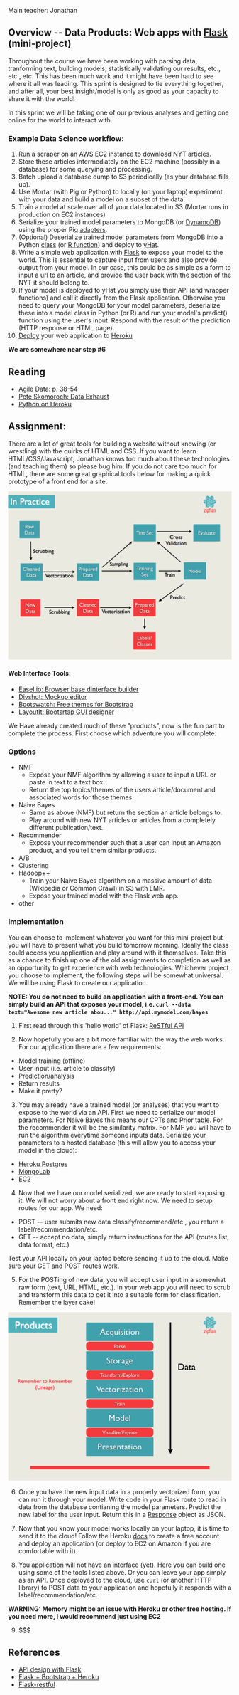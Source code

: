 Main teacher: Jonathan

## Overview -- Data Products: Web apps with [Flask](http://flask.pocoo.org/) (mini-project)

Throughout the course we have been working with parsing data, tranforming text, building models, statistically validating our results, etc., etc., etc.  This has been much work and it might have been hard to see where it all was leading.  This sprint is designed to tie everything together, and after all, your best insight/model is only as good as your capacity to share it with the world!

In this sprint we will be taking one of our previous analyses and getting one online for the world to interact with. 

### Example Data Science workflow:
1. Run a scraper on an AWS EC2 instance to download NYT articles.
2. Store these articles intermediately on the EC2 machine (possibly in a database) for some querying and processing.
3. Batch upload a database dump to S3 periodically (as your database fills up).
4. Use Mortar (with Pig or Python) to locally (on your laptop) experiment with your data and build a model on a subset of the data.
5. Train a model at scale over all of your data located in S3 (Mortar runs in production on EC2 instances)
6. Serialize your trained model parameters to MongoDB (or [DynamoDB](http://aws.amazon.com/dynamodb/)) using the proper Pig [adapters](http://help.mortardata.com/reference/loading_and_storing_data/MongoDB).
7. (Optional) Deserialize trained model parameters from MongoDB into a Python [class](http://blog.yhathq.com/posts/image-classification-in-Python.html) (or [R function](http://blog.yhathq.com/posts/recommender-system-in-r.html)) and deploy to [yHat](http://yhathq.com/docs/quickstarts/py).
8. Write a simple web application with [Flask](http://flask.pocoo.org/) to expose your model to the world. This is essential to capture input from users and also provide output from your model.  In our case, this could be as simple as a form to input a url to an article, and provide the user back with the section of the NYT it should belong to.
9. If your model is deployed to yHat you simply use their API (and wrapper functions) and call it directly from the Flask application. Otherwise you need to query your MongoDB for your model parameters, deserialize these into a model class in Python (or R) and run your model's predict() function using the user's input.  Respond with the result of the prediction (HTTP response or HTML page).
10. [Deploy](http://ryaneshea.com/lightweight-python-apps-with-flask-twitter-bootstrap-and-heroku) your web application to [Heroku](https://devcenter.heroku.com/articles/getting-started-with-python)

__We are somewhere near step #6__

## Reading

* Agile Data: p. 38-54
* [Pete Skomoroch: Data Exhaust](http://www.slideshare.net/pskomoroch/distilling-data-exhaust)
* [Python on Heroku](https://devcenter.heroku.com/articles/getting-started-with-python)

## Assignment: 

There are a lot of great tools for building a website without knowing (or wrestling) with the quirks of HTML and CSS.  If you want to learn HTML/CSS/Javascript, Jonathan knows too much about these technologies (and teaching them) so please bug him.  If you do not care too much for HTML, there are some great graphical tools below for making a quick prototype of a front end for a site.

![asset/img](asset/Schibsted.115.png)

#### Web Interface Tools:

* [Easel.io: Browser base dinterface builder](https://www.easel.io/)
* [Divshot: Mockup editor](http://www.divshot.com/)
* [Bootswatch: Free themes for Bootstrap](http://bootswatch.com/)
* [LayoutIt: Bootsrtap GUI designer](http://www.layoutit.com/)

We Have already created much of these "products", now is the fun part to complete the process. First choose which adventure you will complete: 

### Options

* NMF
	* Expose your NMF algorithm by allowing a user to input a URL or paste in text to a text box.
	* Return the top topics/themes of the users article/document and associated words for those themes.
* Naive Bayes
	* Same as above (NMF) but return the section an article belongs to.
	* Play around with new NYT articles or articles from a completely different publication/text.
* Recommender
	* Expose your recommender such that a user can input an Amazon product, and you tell them similar products.
* A/B
* Clustering
* Hadoop++
	* Train your Naive Bayes algorithm on a massive amount of data (Wikipedia or Common Crawl) in S3 with EMR.
	* Expose your trained model with the Flask web app.
* other

### Implementation

You can choose to implement whatever you want for this mini-project but you will have to present what you build tomorrow morning.  Ideally the class could access you application and play around with it themselves.  Take this as a chance to finish up one of the old assignments to completion as well as an opportunity to get experience with web technologies.  Whichever project you choose to implement, the following steps will be somewhat universal.  We will be using Flask to create our application.

__NOTE: You do not need to build an application with a front-end.  You can simply build an API that exposes your model, i.e. `curl --data text="Awesome new article abou..." http://api.mymodel.com/bayes`__

1. First read through this 'hello world' of Flask: [ReSTful API](http://blog.luisrei.com/articles/flaskrest.html)

2. Now hopefully you are a bit more familiar with the way the web works.  For our application there are a few requirements:

* Model training (offline)
* User input (i.e. article to classify)
* Prediction/analysis
* Return results
* Make it pretty?

3. You may already have a trained model (or analyses) that you want to expose to the world via an API.  First we need to serialize our model parameters.  For Naive Bayes this means our CPTs and Prior table.  For the recommender it will be the similarity matrix.  For NMF you will have to run the algorithm everytime someone inputs data.  Serialize your parameters to a hosted database (this will allow you to access your model in the cloud):

* [Heroku Postgres](https://addons.heroku.com/heroku-postgresql)
* [MongoLab](https://mongolab.com/welcome/)
* [EC2](http://aws.amazon.com/ec2/)

4. Now that we have our model serialized, we are ready to start exposing it.  We will not worry about a front end right now.  We need to setup routes for our app.  We need:

* POST -- user submits new data classify/recommend/etc., you return a label/recommendation/etc.
* GET -- accept no data, simply return instructions for the API (routes list, data format, etc.) 

Test your API locally on your laptop before sending it up to the cloud.  Make sure your GET and POST routes work.

5. For the POSTing of new data, you will accept user input in a somewhat raw form (text, URL, HTML, etc.).  In your web app you will need to scrub and transform this data to get it into a suitable form for classification.  Remember the layer cake!

![asset/Datado.087.png](asset/Datado.087.png)

6. Once you have the new input data in a properly vectorized form, you can run it through your model.  Write code in your Flask route to read in data from the database contianing the model parameters.  Predict the new label for the user input.  Return this in a [Response](http://flask.pocoo.org/docs/api/#flask.Response) object as JSON.

7. Now that you know your model works locally on your laptop, it is time to send it to the cloud!  Follow the Heroku [docs](https://devcenter.heroku.com/articles/getting-started-with-python) to create a free account and deploy an application (or deploy to EC2 on Amazon if you are comfortable with it).

8. You application will not have an interface (yet).  Here you can build one using some of the tools listed above.  Or you can leave your app simply as an API.  Once deployed to the cloud, use `curl` (or another HTTP library) to POST data to your application and hopefully it responds with a label/recommendation/etc.

__WARNING: Memory might be an issue with Heroku or other free hosting.  If you need more, I would recommend just using EC2__

9. $$$

## References

* [API design with Flask](http://blog.luisrei.com/articles/rest.html)
* [Flask + Bootstrap + Heroku](http://ryaneshea.com/lightweight-python-apps-with-flask-twitter-bootstrap-and-heroku)
* [Flask-restful](http://blog.miguelgrinberg.com/post/designing-a-restful-api-using-flask-restful)

